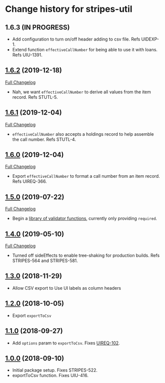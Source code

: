 # Change history for stripes-util

## 1.6.3 (IN PROGRESS)

* Add configuration to turn on/off header adding to csv file. Refs UIDEXP-1.
* Extend function `effectiveCallNumber` for being able to use it with loans. Refs UIU-1391.

## [1.6.2](https://github.com/folio-org/stripes-util/tree/v1.6.2) (2019-12-18)
[Full Changelog](https://github.com/folio-org/stripes-util/compare/v1.6.1...v1.6.2)

* Nah, we want `effectiveCallNumber` to derive all values from the item record. Refs STUTL-5.

## [1.6.1](https://github.com/folio-org/stripes-util/tree/v1.6.1) (2019-12-04)
[Full Changelog](https://github.com/folio-org/stripes-util/compare/v1.6.0...v1.6.1)

* `effectiveCallNumber` also accepts a holdings record to help assemble the call number. Refs STUTL-4.

## [1.6.0](https://github.com/folio-org/stripes-util/tree/v1.6.0) (2019-12-04)
[Full Changelog](https://github.com/folio-org/stripes-util/compare/v1.5.0...v1.6.0)

* Export `effectiveCallNumber` to format a call number from an item record. Refs UIREQ-366.

## [1.5.0](https://github.com/folio-org/stripes-util/tree/v1.4.0) (2019-07-22)
[Full Changelog](https://github.com/folio-org/stripes-util/compare/v1.4.0...v1.5.0)

* Begin a [library of validator functions](validators), currently only providing `required`.

## [1.4.0](https://github.com/folio-org/stripes-util/tree/v1.4.0) (2019-05-10)
[Full Changelog](https://github.com/folio-org/stripes-util/compare/v1.3.0...v1.4.0)

* Turned off sideEffects to enable tree-shaking for production builds. Refs STRIPES-564 and STRIPES-581.

## [1.3.0](https://github.com/folio-org/stripes-util/tree/v1.3.0) (2018-11-29)

* Allow CSV export to Use UI labels as column headers

## [1.2.0](https://github.com/folio-org/stripes-util/tree/v1.2.0) (2018-10-05)

* Export `exportToCsv`

## [1.1.0](https://github.com/folio-org/stripes-util/tree/v1.1.0) (2018-09-27)

* Add `options` param to `exportToCsv`. Fixes [UIREQ-102](https://issues.folio.org/browse/UIREQ-102).

## [1.0.0](https://github.com/folio-org/stripes-util/tree/v1.0.0) (2018-09-10)

* Initial package setup. Fixes STRIPES-522.
* exportToCsv function. Fixes UIU-416.
